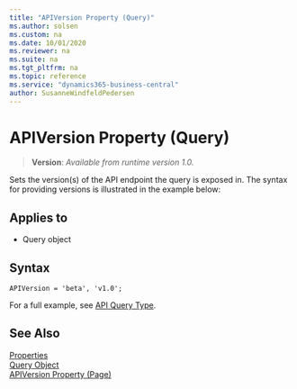 ```yaml
---
title: "APIVersion Property (Query)"
ms.author: solsen
ms.custom: na
ms.date: 10/01/2020
ms.reviewer: na
ms.suite: na
ms.tgt_pltfrm: na
ms.topic: reference
ms.service: "dynamics365-business-central"
author: SusanneWindfeldPedersen
---
```

 
# APIVersion Property (Query)
> **Version**: _Available from runtime version 1.0._ 

Sets the version(s) of the API endpoint the query is exposed in.  The syntax for providing versions is illustrated in the example below:

## Applies to  

- Query object 

## Syntax
```AL
APIVersion = 'beta', 'v1.0';
```

For a full example, see [API Query Type](../devenv-api-querytype.md).


## See Also  
[Properties](devenv-properties.md)   
[Query Object](../devenv-query-object.md)  
[APIVersion Property (Page)](devenv-apiversion-page-property.md)  
